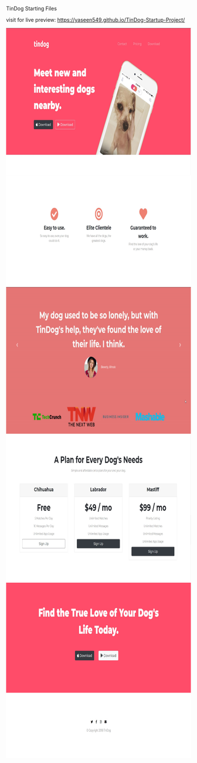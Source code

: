 TinDog Starting Files

visit for live preview: https://yaseen549.github.io/TinDog-Startup-Project/

<img src="imgs/1.jpg" alt="Coder GIF" width="800" height="400">
<img src="imgs/2.jpg" alt="Coder GIF" width="800" height="300">
<img src="imgs/3rd.gif" alt="Coder GIF" width="800" height="400">
<img src="imgs/4.jpg" alt="Coder GIF" width="800" height="400">
<img src="imgs/5.jpg" alt="Coder GIF" width="800" height="300">
<img src="imgs/6.jpg" alt="Coder GIF" width="800" height="175">
